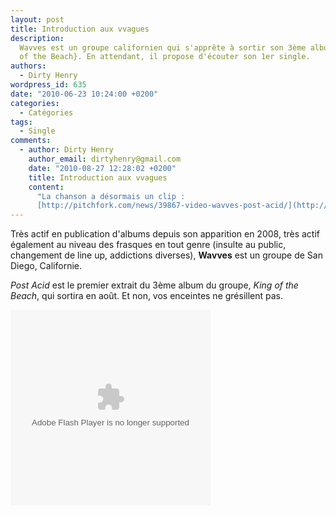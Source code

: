 ```yaml
---
layout: post
title: Introduction aux vvagues
description:
  Wavves est un groupe californien qui s'apprête à sortir son 3ème album, {King
  of the Beach}. En attendant, il propose d'écouter son 1er single.
authors:
  - Dirty Henry
wordpress_id: 635
date: "2010-06-23 10:24:00 +0200"
categories:
  - Catégories
tags:
  - Single
comments:
  - author: Dirty Henry
    author_email: dirtyhenry@gmail.com
    date: "2010-08-27 12:28:02 +0200"
    title: Introduction aux vvagues
    content:
      "La chanson a désormais un clip :
      [http://pitchfork.com/news/39867-video-wavves-post-acid/](http://pitchfork.com/news/39867-video-wavves-post-acid/)"
---
```


Très actif en publication d'albums depuis son apparition en 2008, très actif
également au niveau des frasques en tout genre (insulte au public, changement de
line up, addictions diverses), **Wavves** est un groupe de San Diego,
Californie.

_Post Acid_ est le premier extrait du 3ème album du groupe, _King of the Beach_,
qui sortira en août. Et non, vos enceintes ne grésillent pas.

<object classid="clsid:d27cdb6e-ae6d-11cf-96b8-444553540000" id="GLS_mediaPlayer_118_0_Tue Jun 22 12:02:36 GMT+0200 2010" codebase="http://download.macromedia.com/pub/shockwave/cabs/flash/swflash.cab" align="middle" width="320" height="313"><param name="movie" value="http://www.greenlabelsound.com/m/118gLsMdA0" /><param name="quality" value="high" /><param name="bgcolor" value="#000000"><param name="allowFullScreen" value="true" /><param name="allowScriptAccess" value="always" /><embed src="http://www.greenlabelsound.com/m/118gLsMdA0" quality="high" bgcolor="#000000"  name="GLS_mediaPlayer_118_0_Tue Jun 22 12:02:36 GMT+0200 2010" allowscriptaccess="always" allowfullscreen="true" type="application/x-shockwave-flash" pluginspage="http://www.macromedia.com/go/getflashplayer" align="middle" width="320" height="313" /></object>

